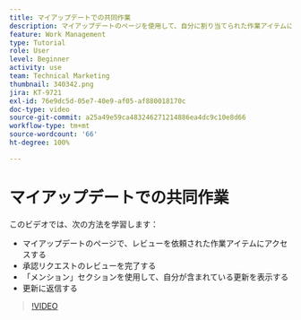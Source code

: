 ```yaml
---
title: マイアップデートでの共同作業
description: マイアップデートのページを使用して、自分に割り当てられた作業アイテムにアクセスします。
feature: Work Management
type: Tutorial
role: User
level: Beginner
activity: use
team: Technical Marketing
thumbnail: 340342.png
jira: KT-9721
exl-id: 76e9dc5d-05e7-40e9-af05-af880018170c
doc-type: video
source-git-commit: a25a49e59ca483246271214886ea4dc9c10e8d66
workflow-type: tm+mt
source-wordcount: '66'
ht-degree: 100%

---
```


# マイアップデートでの共同作業

このビデオでは、次の方法を学習します：

* マイアップデートのページで、レビューを依頼された作業アイテムにアクセスする
* 承認リクエストのレビューを完了する
* 「メンション」セクションを使用して、自分が含まれている更新を表示する
* 更新に返信する

>[!VIDEO](https://video.tv.adobe.com/v/340342/?quality=12&learn=on)
